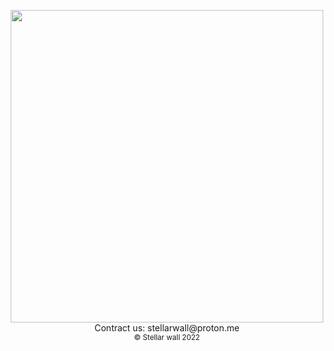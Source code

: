 
<!-- Supports html tags https://demo.fwfh.dev/supported/tags.html -->

<p align="center">
  <img height="500" src="https://cdn.discordapp.com/attachments/827270407689863168/1036695772957249646/catIllustration.png" />
  <br>
  <a href="mailto:stellarwall@proton.me" style="text-decoration: none;">Contract us: stellarwall@proton.me</a>
  <br>
  <small> © Stellar wall 2022</small>
</p>

